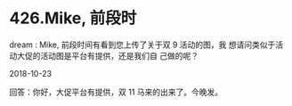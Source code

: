 # 426.Mike, 前段时

dream : Mike, 前段时间有看到您上传了关于双 9 活动的图，我 想请问类似于活动大促的活动图是平台有提供，还是我们自 己做的呢？

2018-10-23

回答：你好，大促平台有提供，双 11 马来的出来了。今晚发。